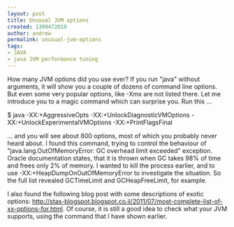 ```yaml
---
layout: post
title: Unusual JVM options
created: 1399472019
author: andrew
permalink: unusual-jvm-options
tags:
- JAVA
- java JVM performance tuning
---
```

<p>How many JVM options did you use ever? If you run &quot;java&quot; without arguments, it will show you a couple of dozens of command line options. But even some very&nbsp;popular options, like -Xmx are not listed there. Let me introduce you to a magic command which can&nbsp;surprise you. Run this ...</p>

<p>$ java -XX:+AggressiveOpts -XX:+UnlockDiagnosticVMOptions -XX:+UnlockExperimentalVMOptions -XX:+PrintFlagsFinal</p>

<p>... and you will see about 800 options, most of which you probably never heard about. I found this command, trying to control the behaviour of &quot;java.lang.OutOfMemoryError: GC overhead limit exceeded&quot; exception. Oracle documentation states, that it is thrown when GC takes 98% of time and frees only 2% of memory. I wanted to kill the process earlier, and to use&nbsp;-XX:+HeapDumpOnOutOfMemoryError to investigate the situation. So the full list revealed&nbsp;GCTimeLimit and&nbsp;GCHeapFreeLimit, for example.</p>

<p>I also found the following blog post with some descriptions of exotic options:&nbsp;<a href="http://stas-blogspot.blogspot.co.il/2011/07/most-complete-list-of-xx-options-for.html">http://stas-blogspot.blogspot.co.il/2011/07/most-complete-list-of-xx-options-for.html</a>. Of course, it is still a good idea to check what your JVM supports, using the command that I have shown earlier.</p>
